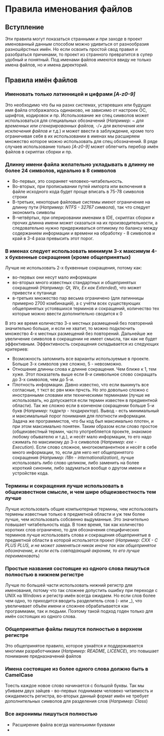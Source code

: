 # Правила именования файлов

## Вступление

Эти правила могут показаться странными и при заходе в проект именованный данным способом можно удивиться от разнообразия разношёрстных имён.
Но если освоить простой свод правил и разобраться причинами, то проект из странного превратится в супер удобный и понятный.
Под именами файлов имеются ввиду не только имена файлов, но и имена директорий.

## Правила имён файлов

### Именовать только латинницей и цифрами *[A-z0-9]*

Это необходимо что бы на разнх системах, устаревших или будущих имя файла отображалось одинаково, не зависимо от настроек ОС, шрифтов, кодировок и пр.
Использование же спец символов может использоваться для специальных обозначений (*Например: ~ для временных или сгенерированных файлов, -/+ для включения или исключения файлов и т.д.*)
и может ввести в заблуждение, кроме того ограничивая себя в их использовании в именах мы расширяем множество которое можно использовать для спец обозначений.
В ряде случаев использование только *[A-z0-9]* может облегчить перебор имён файлов в скриптах сборки и пр.

### Длинну имени файла желательно укладывать в длинну не более 24 символов, идеально в 8 символов

 - Во-первых, это сохраняет человеко-читабельность.
 - Во-вторых, при прописывании путей импорта или включения в файле исходного кода будет проще вписать в 75-78 символов строки
 - В-третьих, некоторые файловые системы имеют ограничение на длинну пути (*Например: NTFS - 32767 символа*), так что следует экономить символы
 - В-четвёртых, при оперировании именами в IDE, скриптах сборки и прочих длинна имени может сказаться на их производительности,
 а следовательно нужно придерживаться оптимому по балансу между содержанием информации и времени на обработку - 8 символов и край в 3-4 раза превысить этот порог.

### В именах следует использовать минимум 3-х максимум 4-х буквенные сокращения (кроме общепринятых)

Лучше не использовать 2-х буквенные сокращения, потому как:
 - во-первых они несут мало информации
 - во-вторых много известных стандартных и общепринятых сокращений (*Например: Qt, Wx, Ex как Extended*), что может привести к путанице
  - в-третьих множество пар весьма ограничено (для латинницы примерно 2700 комбинаций), а с учётм всех существующих общепринятых устоявшихся терминов и сокращений, количество тех которые можно ввести дополнительно сводится к 0
  
В это же время количество 3-х местных размещений без повторений значительно больше, и если не хватит, то можно подключить множество 4-х местных размещений без повторений. Дальнейше же увеличение символов в сокращении не имеет смысла, так как не будет эффективным. Эффективность сокращения складывается из следующих критериев:
 - Возможность запомнить все варианты используемые в проекте. Больше 3-х символов уже сложно, 5 - невозможно.
 - Отношение длинны слова к длинне сокращения. Чем ближе к 1, тем хуже. Этот показатель выше если 8-и символьное слово сокращать до 3-х символов, чем до 5-и.
 - Плотность информации. Давно известно, что если выкинуть все согласные, т ткст вс рвн мжн прчсть. Но это довольно сложно с иностранными словами или техническими терминами (лучше не использовать, но допускается если термин известен в предментной области). Так же сложно если в конченом сокращении больше 5-и букв (*Например: тхдрктр - техдиректор*). Вывод - есть минимальный и максимальный порог понимания для плотности информации. Задача же программистов, что бы код был максимально плотен, и при этом максимально понятен. Таким образом если слово простое (общеизвестный термин, часто употребляется проекте, знакомое любому обывателю и т.д.), и несёт мало информации, то его надо сжимать по максимому до 3-х символов (*Например: exe - Execution*). Если слово сложное, многокомпанентное и несёт в себе много информации, то, если для него нет общепринятого сокращения (*Например: i18n - internationalization*), лучше использовать либо слово целиком, либо заменить на более короткий синоним, либо задуматься вообще о другом имени и устройстве кода. 

### Термины и сокращения лучше использовать в общеизвестном смысле, и чем шире общеизвестность тем лучше

Лучше использовать общие компьютерные термины, чем использовать термены известные только в предметной области и уж тем более лучше, чем использовать собсвенно выдуманные. Это значительно повышает читабельность кода. В тоже время, так как количество коротких слов ограничено, то для обозначения специфических терминов лучше использовать слова и сокращения общепринятые в предметной области в которой использется проект (*Например: CXX - C PLUS PLUS, и не может заменяться никак иначе так как общепринятое обозначение, и если есть совпадающий акроним, то его лучше переименовать*)

### Простые названия состоящие из одного слова пишуться полностью в нижнем регистре

Лучше по большей части использовать нижний регистр для именования, потому что так сложнее допустить ошибку при переходе с UNIX на Windows и регистр имён всегда ожидаем. Но если слов более чем одно, то приходится вводить разделитель слов (- или \_), что увеличивает объём имени и сложнее обрабатывается как программами, так и людьми. Поэтому такой подход годен только для имён состоящих из одного слова.

### Общепринятые файлы пишутся полностью в верхнем регистре

Это общепринятое правило, которое узнаётся и поддерживается многими разработчиками (*Например: README, LICENCE*), это повышает понимание предназначений файлов

### Имена состоящие из более одного слова должно быть в CamelCase

Тоесть каждое новое слово начинается с большой буквы. Так мы убиваем двух зайцев - во-первых поднимаем человеко читаемость и ожидаемость регистра, во-вторых данный формат имён не требует дополнительных символов для разделения слов (*Например: Class*)

### Все акронимы пишуться полностью 

 - Расширение файла всегда маленькими буквами
 -
